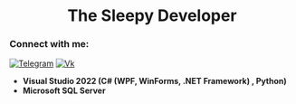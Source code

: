 
<h1 align="center">The Sleepy Developer</h1>

### Connect with me:
<a href="https://telegram.me/nikyn4ik"><img alt="Telegram" src="https://img.shields.io/badge/Telegram-2CA5E0?logo=telegram&logoColor=white" /></a>
<a href="https://vk.com/nika_ulasik"><img alt="Vk" src="https://img.shields.io/twitter/url?label=V%20Kontakte&logo=Vk&style=social&url=https%3A%2F%2Fvk.com%2Fnika_ulasik"/></a>

-  **Visual Studio 2022 (C# (WPF, WinForms, .NET Framework) , Python)**
-  **Microsoft SQL Server**
